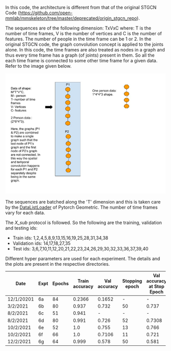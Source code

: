 In this code, the architecture is different from that of the original STGCN Code (https://github.com/open-mmlab/mmskeleton/tree/master/deprecated/origin_stgcn_repo).

The sequences are of the following dimension: TxVxC where:
 T is the number of time frames, V is the number of vertices and C is the number of features. The number of people in the time frame can be 1 or 2. In the original STGCN code, the graph convolution concept is applied to the joints alone. In this code, the time frames are also treated as nodes in a graph and thus every time frame has a graph (of joints) present in them. So all the each time frame is connected to some other time frame for a given data. Refer to the image given below. 

 ![alt text](https://github.com/hariharannatesh/Action-Recognition-using-Pytorch-Geometric/blob/master/expt_3/New%20approach%20modified.jpg "Solving two person case")

 The sequences are batched along the 'T' dimension and this is taken care by the [DataListLoader](https://pytorch-geometric.readthedocs.io/en/latest/modules/data.html#torch_geometric.data.DataListLoader) of Pytorch Geometric. The number of time frames vary for each data. 

The *X_sub* protocol is followed. So the following are the training, validation and testing ids:
+ Train ids: 1,2,4,5,8,9,13,15,16,19,25,28,31,34,38
+ Validation ids: 14,17,18,27,35
+ Test ids: 3,6,7,10,11,12,20,21,22,23,24,26,29,30,32,33,36,37,39,40


Different hyper parameters are used for each experiment. The details and the plots are present in the respective directories. 

Date       | Expt  | Epochs  | Train accuracy | Val accuracy | Stopping epoch | Val accuracy at Stop Epoch |
-----------|-------|---------|----------------|--------------|----------------|----------------------------|
12/1/20201 |6a     | 84      |0.2366          | 0.1652       | -              | -                          |
3/2/2021   |6b     | 80      |0.937           | 0.732        | 50             | 0.737                      |
8/2/2021   |6c     | 51      |0.941           | -            |  -             | -                          |
8/2/2021   |6d     | 80      |0.991           | 0.726        | 52             | 0.7308                     |
10/2/2021  |6e     | 52      |1.0             | 0.755        | 13             | 0.766                      |
10/2/2021  |6f     | 66      |1.0             | 0.7106       | 11             | 0.721                      |
12/2/2021  |6g     | 64      |0.999           | 0.578        | 50             | 0.581                      | 